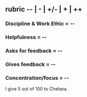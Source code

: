 ## rubric               -- | - | +/- | + | ++

### Discipline & Work Ethic    = --

### Helpfulness                = --

### Asks for feedback          = --

### Gives feedback             = --

### Concentration/focus        = --          

I give 5 out of 100 to Chelsea.